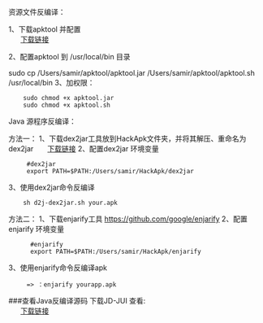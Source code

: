 资源文件反编译：

1、下载apktool 并配置  
      &#160;&#160;&#160;&#160;&#160;&#160;[下载链接](https://ibotpeaches.github.io/Apktool/install/)

2、配置apktool 到 /usr/local/bin 目录

sudo cp /Users/samir/apktool/apktool.jar /Users/samir/apktool/apktool.sh /usr/local/bin
3、加权限：
```
    sudo chmod +x apktool.jar 
    sudo chmod +x apktool.sh
```
    
Java 源程序反编译：

方法一：
1、下载dex2jar工具放到HackApk文件夹，并将其解压、重命名为dex2jar
        &#160;&#160;&#160;&#160;&#160;&#160;[下载链接](https://github.com/pxb1988/dex2jar)
2、配置dex2jar 环境变量
```
     #dex2jar 
     export PATH=$PATH:/Users/samir/HackApk/dex2jar  
```
3、使用dex2jar命令反编译
```
    sh d2j-dex2jar.sh your.apk
```

方法二：
1、下载enjarify工具 https://github.com/google/enjarify
2、配置enjarify 环境变量
```
      #enjarify   
      export PATH=$PATH:/Users/samir/HackApk/enjarify  
```
    
3、使用enjarify命令反编译apk
```
     => ：enjarify yourapp.apk
```
    
###查看Java反编译源码
下载JD-JUI 查看:  
 &#160;&#160;&#160;&#160;&#160;&#160;[下载链接]( http://jd.benow.ca/)

